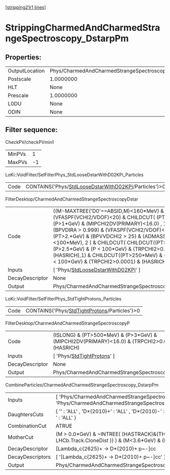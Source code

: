 [[stripping21r1 lines]](./stripping21r1-index)

# StrippingCharmedAndCharmedStrangeSpectroscopy_DstarpPm

## Properties:

|                |                                                              |
|----------------|--------------------------------------------------------------|
| OutputLocation | Phys/CharmedAndCharmedStrangeSpectroscopy_DstarpPm/Particles |
| Postscale      | 1.0000000                                                    |
| HLT            | None                                                         |
| Prescale       | 1.0000000                                                    |
| L0DU           | None                                                         |
| ODIN           | None                                                         |

## Filter sequence:

CheckPV/checkPVmin1

|        |     |
|--------|-----|
| MinPVs | 1   |
| MaxPVs | -1  |

LoKi::VoidFilter/SelFilterPhys_StdLooseDstarWithD02KPi_Particles

|      |                                                                                                                  |
|------|------------------------------------------------------------------------------------------------------------------|
| Code | CONTAINS('Phys/[StdLooseDstarWithD02KPi](./stripping21r1-commonparticles-stdloosedstarwithd02kpi)/Particles')\>0 |

FilterDesktop/CharmedAndCharmedStrangeSpectroscopyDstar

|                 |                                                                                                                                                                                                                                                                                                                                                                                                                                                                                                         |
|-----------------|---------------------------------------------------------------------------------------------------------------------------------------------------------------------------------------------------------------------------------------------------------------------------------------------------------------------------------------------------------------------------------------------------------------------------------------------------------------------------------------------------------|
| Code            | ((M-MAXTREE('D0'==ABSID,M)\<160\*MeV) & (PT\>2.5\*GeV) & (VFASPF(VCHI2/VDOF)\<20) & CHILDCUT( (PT\>150\*MeV) & (P\>1\*GeV) & (MIPCHI2DV(PRIMARY)\<16.0) , 1 ) & CHILDCUT( (BPVDIRA \> 0.999) & (VFASPF(VCHI2/VDOF)\<10) & (PT\>2.\*GeV) & (BPVVDCHI2 \> 25) & (ADMASS('D0')\<100\*MeV), 2 ) & CHILDCUT( CHILDCUT((PT\>250\*MeV) & (P\>2.5\*GeV) & (P \< 100\*GeV) & (TRPCHI2\>0.0001) & (HASRICH),1) & CHILDCUT((PT\>250\*MeV) & (P\>2.5\*GeV) & (P \< 100\*GeV) & (TRPCHI2\>0.0001) & (HASRICH),2),2)) |
| Inputs          | [ 'Phys/[StdLooseDstarWithD02KPi](./stripping21r1-commonparticles-stdloosedstarwithd02kpi)' ]                                                                                                                                                                                                                                                                                                                                                                                                         |
| DecayDescriptor | None                                                                                                                                                                                                                                                                                                                                                                                                                                                                                                    |
| Output          | Phys/CharmedAndCharmedStrangeSpectroscopyDstar/Particles                                                                                                                                                                                                                                                                                                                                                                                                                                                |

LoKi::VoidFilter/SelFilterPhys_StdTightProtons_Particles

|      |                                                                                                  |
|------|--------------------------------------------------------------------------------------------------|
| Code | CONTAINS('Phys/[StdTightProtons](./stripping21r1-commonparticles-stdtightprotons)/Particles')\>0 |

FilterDesktop/CharmedAndCharmedStrangeSpectroscopyP

|                 |                                                                                                      |
|-----------------|------------------------------------------------------------------------------------------------------|
| Code            | (ISLONG) & (PT\>500\*MeV) & (P\>3\*GeV) & (MIPCHI2DV(PRIMARY)\<16.0) & (TRPCHI2\>0.0001) & (HASRICH) |
| Inputs          | [ 'Phys/[StdTightProtons](./stripping21r1-commonparticles-stdtightprotons)' ]                      |
| DecayDescriptor | None                                                                                                 |
| Output          | Phys/CharmedAndCharmedStrangeSpectroscopyP/Particles                                                 |

CombineParticles/CharmedAndCharmedStrangeSpectroscopy_DstarpPm

|                  |                                                                                                         |
|------------------|---------------------------------------------------------------------------------------------------------|
| Inputs           | [ 'Phys/CharmedAndCharmedStrangeSpectroscopyDstar' , 'Phys/CharmedAndCharmedStrangeSpectroscopyP' ]   |
| DaughtersCuts    | { '' : 'ALL' , 'D\*(2010)+' : 'ALL' , 'D\*(2010)-' : 'ALL' , 'p+' : 'ALL' , 'p~-' : 'ALL' }             |
| CombinationCut   | ATRUE                                                                                                   |
| MotherCut        | (M \> 0.0\*GeV) & ~INTREE( (HASTRACK)&(THASINFO( LHCb.Track.CloneDist )) ) & (M\<3.6\*GeV) & (LV02\>0.) |
| DecayDescriptor  | [Lambda_c(2625)+ -\> D\*(2010)+ p~-]cc                                                                |
| DecayDescriptors | [ '[Lambda_c(2625)+ -\> D\*(2010)+ p~-]cc' ]                                                        |
| Output           | Phys/CharmedAndCharmedStrangeSpectroscopy_DstarpPm/Particles                                            |
